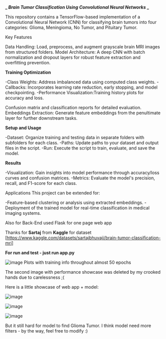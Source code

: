 **_ _Brain Tumor Classification Using Convolutional Neural Networks_ _**

This repository contains a TensorFlow-based implementation of a Convolutional Neural Network (CNN) for classifying brain tumors into four categories: Glioma, Meningioma, No Tumor, and Pituitary Tumor.

Key Features

Data Handling: Load, preprocess, and augment grayscale brain MRI images from structured folders.
Model Architecture: A deep CNN with batch normalization and dropout layers for robust feature extraction and overfitting prevention.

**Training Optimization**

-Class Weights: Address imbalanced data using computed class weights.
-Callbacks: Incorporates learning rate reduction, early stopping, and model checkpointing.
-Performance Visualization:Training history plots for accuracy and loss.

Confusion matrix and classification reports for detailed evaluation.
Embeddings Extraction: Generate feature embeddings from the penultimate layer for further downstream tasks.

**Setup and Usage**

-Dataset: Organize training and testing data in separate folders with subfolders for each class.
-Paths: Update paths to your dataset and output files in the script.
-Run: Execute the script to train, evaluate, and save the model.

**Results**

-Visualization: Gain insights into model performance through accuracy/loss curves and confusion matrices.
-Metrics: Evaluate the model's precision, recall, and F1-score for each class.

Applications
This project can be extended for:

-Feature-based clustering or analysis using extracted embeddings.
-Deployment of the trained model for real-time classification in medical imaging systems.

Also for Back-End used Flask for one page web app

Thanks for **Sartaj**  from **Kaggle** for dataset [https://www.kaggle.com/datasets/sartajbhuvaji/brain-tumor-classification-mri]

**For run and test - just run app.py**

![image](https://github.com/user-attachments/assets/6632e7c4-0a07-460a-af48-51d22b0d2021)
Plots with training info throughout almost 50 epochs

The second image with performance showcase was deleted by my crooked hands due to carelessness ;(

Here  is a little showcase of web app + model:

![image](https://github.com/user-attachments/assets/0500acbd-715b-41c6-b810-c1695bf13c51)

![image](https://github.com/user-attachments/assets/d7c31994-71e2-4358-a857-646fc0e484ff)

![image](https://github.com/user-attachments/assets/9065274f-5b86-40c5-9543-a939fb138e79)

But it still hard for model to find Glioma Tumor. I think model need more filters - by the way, feel free to modify :)
